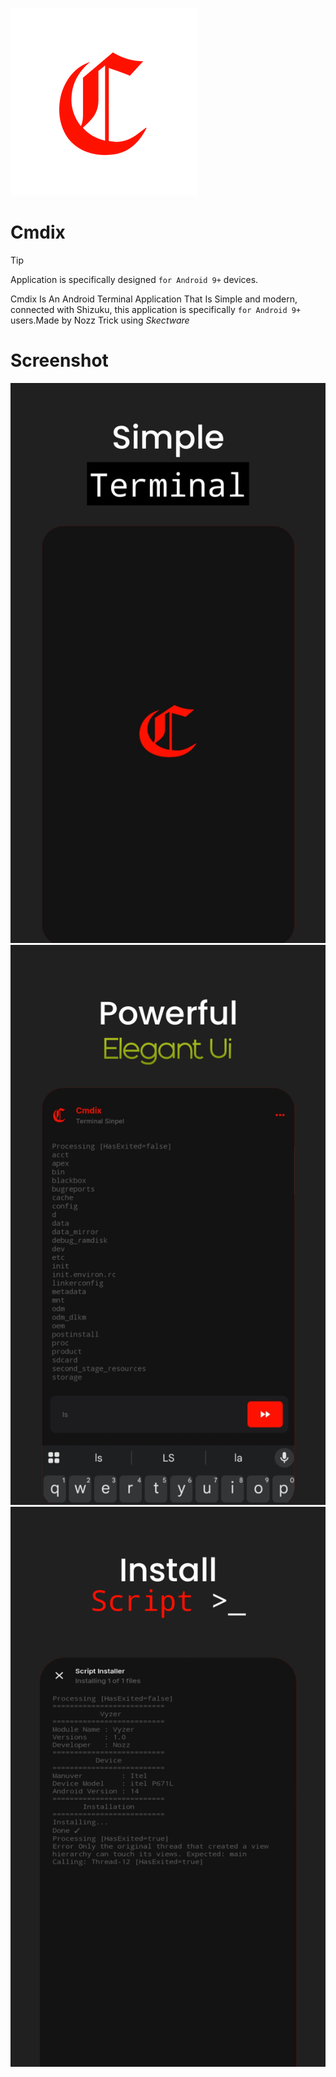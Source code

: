 ![Cmdix Icon App](src/images/cmdix_icon.png)
# Cmdix
> [!TIP]
> Application is specifically designed `for Android 9+` devices. 

Cmdix Is An Android Terminal Application That Is Simple and modern, connected with Shizuku, this application is specifically `for Android 9+` users.Made by Nozz Trick using _Skectware_ 

# Screenshot
![Screen1](src/images/screen1.png)
![Screen2](src/images/screen2.png)
![Screen3](src/images/screen3.png)
